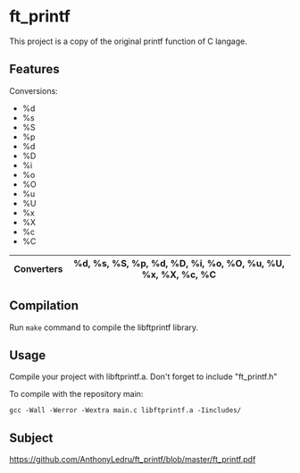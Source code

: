# ft_printf
This project is a copy of the original printf function of C langage.

## Features

Conversions:
 - %d
 - %s
 - %S
 - %p
 - %d
 - %D
 - %i
 - %o
 - %O
 - %u
 - %U
 - %x
 - %X
 - %c
 - %C

 Converters  |  %d, %s, %S, %p, %d, %D, %i, %o, %O, %u, %U, %x, %X, %c, %C
------------- | -----------------------------------------------------------

 
## Compilation

Run `make` command to compile the libftprintf library.

## Usage

Compile your project with libftprintf.a.
Don't forget to include "ft_printf.h"

To compile with the repository main:
```
gcc -Wall -Werror -Wextra main.c libftprintf.a -Iincludes/
```

## Subject 
 
https://github.com/AnthonyLedru/ft_printf/blob/master/ft_printf.pdf
